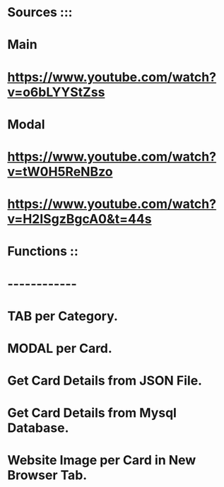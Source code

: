 # Sources :::
#   Main
#       https://www.youtube.com/watch?v=o6bLYYStZss

#   Modal
#       https://www.youtube.com/watch?v=tW0H5ReNBzo

#       https://www.youtube.com/watch?v=H2ISgzBgcA0&t=44s




# Functions ::
# ------------
# TAB per Category.
# MODAL per Card.
# Get Card Details from JSON File.
# Get Card Details from Mysql Database.
# Website Image per Card in New Browser Tab.
# 
